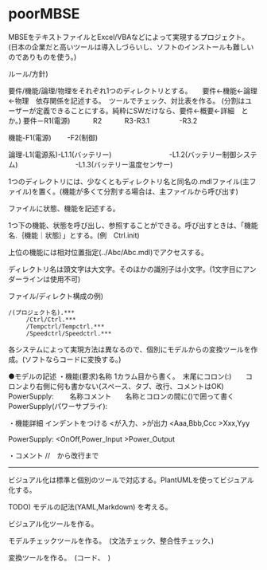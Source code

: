 # poorMBSE

MBSEをテキストファイルとExcel/VBAなどによって実現するプロジェクト。
(日本の企業だと高いツールは導入しづらいし、ソフトのインストールも難しいのでありものを使う。)

ルール/方針)

要件/機能/論理/物理をそれぞれ1つのディレクトリとする。　　要件<-機能<-論理<-物理　依存関係を記述する。　ツールでチェック、対比表を作る。
(分割はユーザーが定義できることにする。純粋にSWだけなら、要件<-概要<-詳細　とか。)
要件－R1(電源)
　　　R2
　　　R3-R3.1
　　　　-R3.2

機能-F1(電源)
　　-F2(制御)

論理-L1(電源系)-L1.1(バッテリー)
　　　　　　　　-L1.2(バッテリー制御システム)
　　　　　　　　-L1.3(バッテリー温度センサー)


1つのディレクトリには、少なくともディレクトリ名と同名の.mdlファイル(主ファイル)を置く。(機能が多くて分割する場合は、主ファイルから呼び出す)

ファイルに状態、機能を記述する。

1つ下の機能、状態を呼び出し、参照することができる。呼び出すときは、「機能名.｛機能｜状態｝」とする。(例　Ctrl.init) 

上位の機能には相対位置指定(../Abc/Abc.mdl)でアクセスする。

ディレクトリ名は頭文字は大文字。そのほかの識別子は小文字。(1文字目にアンダーラインは使用不可)

ファイル/ディレクト構成の例)
```
/(プロジェクト名).***
     /Ctrl/Ctrl.***
     /Tempctrl/Tempctrl.***
     /Speedctrl/Speedctrl.***
```
各システムによって実現方法は異なるので、個別にモデルからの変換ツールを作成。(ソフトならコードに変換する。)

●モデルの記述
・機能(要求)名称
1カラム目から書く。　末尾にコロン(:)　　コロンより右側に何も書かない(スペース、タブ、改行、コメントはOK)
PowerSupply:
　　名称コメント　　名称とコロンの間に()で囲って書く　　　PowerSupply(パワーサプライ):
     

・機能詳細
インデントをつける
<が入力、>が出力
     <Aaa,Bbb,Ccc
     >Xxx,Yyy

PowerSupply:
     <OnOff,Power_Input
     >Power_Output

・コメント
//　から改行まで


-----------------------------------------

ビジュアル化は標準と個別のツールで対応する。PlantUMLを使ってビジュアル化する。

TODO)
モデルの記法(YAML,Markdown) を考える。

ビジュアル化ツールを作る。

モデルチェックツールを作る。　(文法チェック、整合性チェック、)

変換ツールを作る。　(コード、　)
